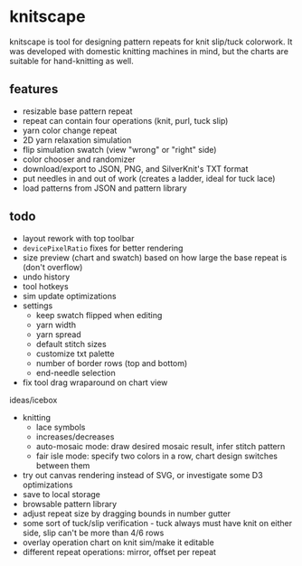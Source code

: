 # knitscape

knitscape is tool for designing pattern repeats for knit slip/tuck colorwork. It
was developed with domestic knitting machines in mind, but the charts are
suitable for hand-knitting as well.

## features

- resizable base pattern repeat
- repeat can contain four operations (knit, purl, tuck slip)
- yarn color change repeat
- 2D yarn relaxation simulation
- flip simulation swatch (view "wrong" or "right" side)
- color chooser and randomizer
- download/export to JSON, PNG, and SilverKnit's TXT format
- put needles in and out of work (creates a ladder, ideal for tuck lace)
- load patterns from JSON and pattern library

## todo

- layout rework with top toolbar
- `devicePixelRatio` fixes for better rendering
- size preview (chart and swatch) based on how large the base repeat is (don't
  overflow)
- undo history
- tool hotkeys
- sim update optimizations
- settings
  - keep swatch flipped when editing
  - yarn width
  - yarn spread
  - default stitch sizes
  - customize txt palette
  - number of border rows (top and bottom)
  - end-needle selection
- fix tool drag wraparound on chart view

ideas/icebox

- knitting
  - lace symbols
  - increases/decreases
  - auto-mosaic mode: draw desired mosaic result, infer stitch pattern
  - fair isle mode: specify two colors in a row, chart design switches between
    them
- try out canvas rendering instead of SVG, or investigate some D3 optimizations
- save to local storage
- browsable pattern library
- adjust repeat size by dragging bounds in number gutter
- some sort of tuck/slip verification - tuck always must have knit on either
  side, slip can't be more than 4/6 rows
- overlay operation chart on knit sim/make it editable
- different repeat operations: mirror, offset per repeat
